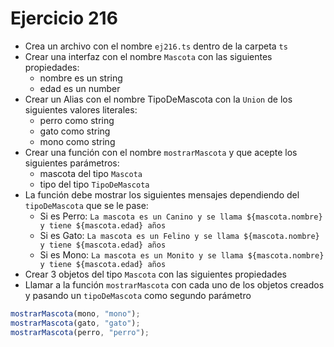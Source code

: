 # Ejercicio 216

- Crea un archivo con el nombre `ej216.ts` dentro de la carpeta `ts`
- Crear una interfaz con el nombre `Mascota` con las siguientes propiedades:
  - nombre es un string
  - edad es un number
- Crear un Alias con el nombre TipoDeMascota con la `Union` de los siguientes valores literales:
  - perro como string
  - gato como string
  - mono como string
- Crear una función con el nombre `mostrarMascota` y que acepte los siguientes parámetros:
  - mascota del tipo `Mascota`
  - tipo del tipo `TipoDeMascota`
- La función debe mostrar los siguientes mensajes dependiendo del `tipoDeMascota` que se le pase:
  - Si es Perro: `La mascota es un Canino y se llama ${mascota.nombre} y tiene ${mascota.edad} años`
  - Si es Gato: `La mascota es un Felino y se llama ${mascota.nombre} y tiene ${mascota.edad} años`
  - Si es Mono: `La mascota es un Monito y se llama ${mascota.nombre} y tiene ${mascota.edad} años`
- Crear 3 objetos del tipo `Mascota` con las siguientes propiedades
- Llamar a la función `mostrarMascota` con cada uno de los objetos creados y pasando un `tipoDeMascota` como segundo parámetro

```javascript
mostrarMascota(mono, "mono");
mostrarMascota(gato, "gato");
mostrarMascota(perro, "perro");
```
